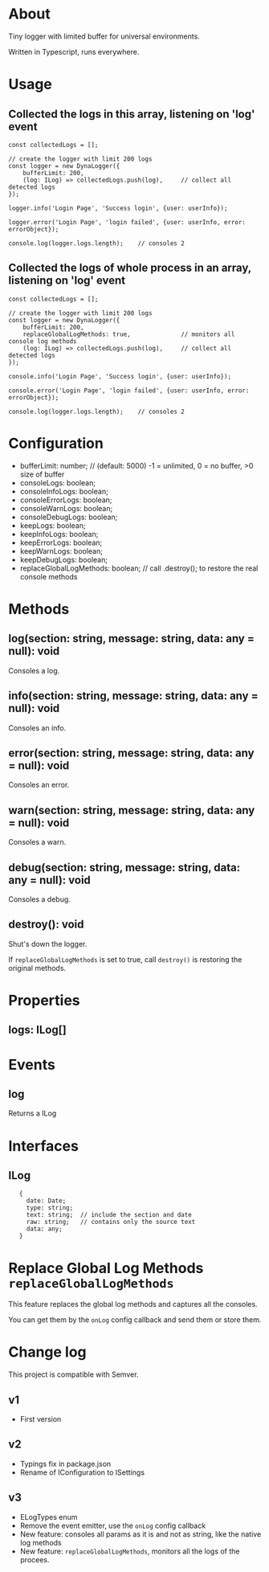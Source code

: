 # About 

Tiny logger with limited buffer for universal environments.

Written in Typescript, runs everywhere.

# Usage

## Collected the logs in this array, listening on 'log' event

``` 
const collectedLogs = [];

// create the logger with limit 200 logs
const logger = new DynaLogger({
	bufferLimit: 200,
	(log: ILog) => collectedLogs.push(log), 	// collect all detected logs
});

logger.info('Login Page', 'Success login', {user: userInfo});

logger.error('Login Page', 'login failed', {user: userInfo, error: errorObject});

console.log(logger.logs.length); 	// consoles 2

``` 

## Collected the logs of whole process in an array, listening on 'log' event

``` 
const collectedLogs = [];

// create the logger with limit 200 logs
const logger = new DynaLogger({
	bufferLimit: 200,
	replaceGlobalLogMethods: true,				// monitors all console log methods
	(log: ILog) => collectedLogs.push(log), 	// collect all detected logs
});

console.info('Login Page', 'Success login', {user: userInfo});

console.error('Login Page', 'login failed', {user: userInfo, error: errorObject});

console.log(logger.logs.length); 	// consoles 2

``` 

# Configuration 

- bufferLimit: number;					// (default: 5000) -1 = unlimited, 0 = no buffer, >0 size of buffer
- consoleLogs: boolean;
- consoleInfoLogs: boolean;
- consoleErrorLogs: boolean;
- consoleWarnLogs: boolean;
- consoleDebugLogs: boolean;
- keepLogs: boolean;
- keepInfoLogs: boolean;
- keepErrorLogs: boolean;
- keepWarnLogs: boolean;
- keepDebugLogs: boolean;
- replaceGlobalLogMethods: boolean; 	// call .destroy(); to restore the real console methods
  
# Methods

## log(section: string, message: string, data: any = null): void

Consoles a log.

## info(section: string, message: string, data: any = null): void

Consoles an info.

## error(section: string, message: string, data: any = null): void

Consoles an error.

## warn(section: string, message: string, data: any = null): void

Consoles a warn.

## debug(section: string, message: string, data: any = null): void

Consoles a debug.

## destroy(): void

Shut's down the logger.

If `replaceGlobalLogMethods` is set to true, call `destroy()` is restoring the original methods.

# Properties

## logs: ILog[]

# Events

## log

Returns a ILog

# Interfaces

## ILog
``` 
   {
     date: Date;
     type: string;
     text: string;  // include the section and date	
     raw: string;	// contains only the source text
     data: any;
   }
``` 

# Replace Global Log Methods `replaceGlobalLogMethods`

This feature replaces the global log methods and captures all the consoles. 

You can get them by the `onLog` config callback and send them or store them. 

# Change log

This project is compatible with Semver.

## v1

- First version

## v2

- Typings fix in package.json
- Rename of IConfiguration to ISettings 

## v3

- ELogTypes enum
- Remove the event emitter, use the `onLog` config callback
- New feature: consoles all params as it is and not as string, like the native log methods
- New feature: `replaceGlobalLogMethods`, monitors all the logs of the procees.
